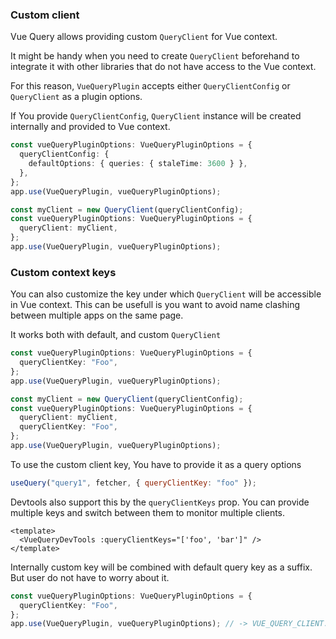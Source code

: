 ### Custom client

Vue Query allows providing custom `QueryClient` for Vue context.

It might be handy when you need to create `QueryClient` beforehand to integrate it with other libraries that do not have access to the Vue context.

For this reason, `VueQueryPlugin` accepts either `QueryClientConfig` or `QueryClient` as a plugin options.

If You provide `QueryClientConfig`, `QueryClient` instance will be created internally and provided to Vue context.

```ts
const vueQueryPluginOptions: VueQueryPluginOptions = {
  queryClientConfig: {
    defaultOptions: { queries: { staleTime: 3600 } },
  },
};
app.use(VueQueryPlugin, vueQueryPluginOptions);
```

```ts
const myClient = new QueryClient(queryClientConfig);
const vueQueryPluginOptions: VueQueryPluginOptions = {
  queryClient: myClient,
};
app.use(VueQueryPlugin, vueQueryPluginOptions);
```

### Custom context keys

You can also customize the key under which `QueryClient` will be accessible in Vue context. This can be usefull is you want to avoid name clashing between multiple apps on the same page.

It works both with default, and custom `QueryClient`

```ts
const vueQueryPluginOptions: VueQueryPluginOptions = {
  queryClientKey: "Foo",
};
app.use(VueQueryPlugin, vueQueryPluginOptions);
```

```ts
const myClient = new QueryClient(queryClientConfig);
const vueQueryPluginOptions: VueQueryPluginOptions = {
  queryClient: myClient,
  queryClientKey: "Foo",
};
app.use(VueQueryPlugin, vueQueryPluginOptions);
```

To use the custom client key, You have to provide it as a query options

```js
useQuery("query1", fetcher, { queryClientKey: "foo" });
```

Devtools also support this by the `queryClientKeys` prop. You can provide multiple keys and switch between them to monitor multiple clients.

```vue
<template>
  <VueQueryDevTools :queryClientKeys="['foo', 'bar']" />
</template>
```

Internally custom key will be combined with default query key as a suffix. But user do not have to worry about it.

```ts
const vueQueryPluginOptions: VueQueryPluginOptions = {
  queryClientKey: "Foo",
};
app.use(VueQueryPlugin, vueQueryPluginOptions); // -> VUE_QUERY_CLIENT:Foo
```
